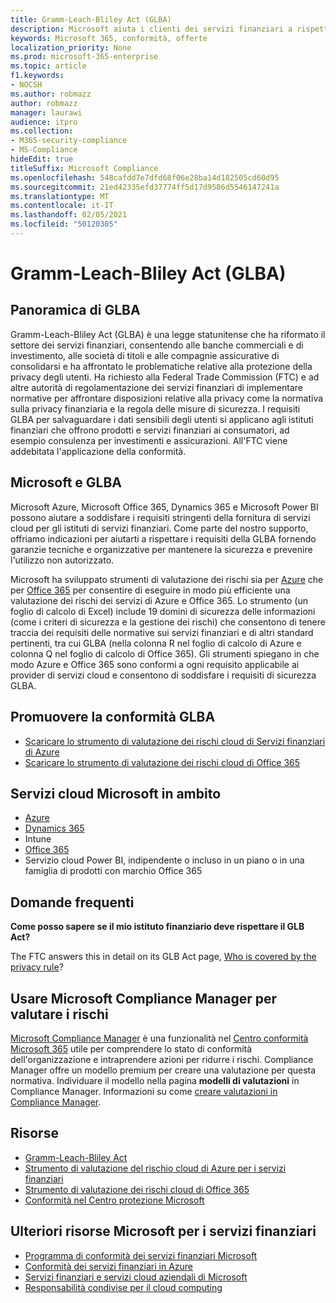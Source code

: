 ```yaml
---
title: Gramm-Leach-Bliley Act (GLBA)
description: Microsoft aiuta i clienti dei servizi finanziari a rispettare i requisiti di privacy e sicurezza del Gramm-Leach-Bliley Act (GLBA).
keywords: Microsoft 365, conformità, offerte
localization_priority: None
ms.prod: microsoft-365-enterprise
ms.topic: article
f1.keywords:
- NOCSH
ms.author: robmazz
author: robmazz
manager: laurawi
audience: itpro
ms.collection:
- M365-security-compliance
- MS-Compliance
hideEdit: true
titleSuffix: Microsoft Compliance
ms.openlocfilehash: 548cafdd7e7dfd68f06e28ba14d182505cd60d95
ms.sourcegitcommit: 21ed42335efd37774ff5d17d9586d5546147241a
ms.translationtype: MT
ms.contentlocale: it-IT
ms.lasthandoff: 02/05/2021
ms.locfileid: "50120305"
---
```

# <a name="gramm-leach-bliley-act-glba"></a>Gramm-Leach-Bliley Act (GLBA)

## <a name="glba-overview"></a>Panoramica di GLBA

Gramm-Leach-Bliley Act (GLBA) è una legge statunitense che ha riformato il settore dei servizi finanziari, consentendo alle banche commerciali e di investimento, alle società di titoli e alle compagnie assicurative di consolidarsi e ha affrontato le problematiche relative alla protezione della privacy degli utenti. Ha richiesto alla Federal Trade Commission (FTC) e ad altre autorità di regolamentazione dei servizi finanziari di implementare normative per affrontare disposizioni relative alla privacy come la normativa sulla privacy finanziaria e la regola delle misure di sicurezza. I requisiti GLBA per salvaguardare i dati sensibili degli utenti si applicano agli istituti finanziari che offrono prodotti e servizi finanziari ai consumatori, ad esempio consulenza per investimenti e assicurazioni. All'FTC viene addebitata l'applicazione della conformità.

## <a name="microsoft-and-glba"></a>Microsoft e GLBA

Microsoft Azure, Microsoft Office 365, Dynamics 365 e Microsoft Power BI possono aiutare a soddisfare i requisiti stringenti della fornitura di servizi cloud per gli istituti di servizi finanziari. Come parte del nostro supporto, offriamo indicazioni per aiutarti a rispettare i requisiti della GLBA fornendo garanzie tecniche e organizzative per mantenere la sicurezza e prevenire l'utilizzo non autorizzato.

Microsoft ha sviluppato strumenti di valutazione dei rischi sia per [Azure](https://servicetrust.microsoft.com/ViewPage/TrustDocuments?command=Download&downloadType=Document&downloadId=6b218946-c235-4234-9beb-d557e39a3f44&docTab=6d000410-c9e9-11e7-9a91-892aae8839ad_Compliance_Guides) che per [Office 365](https://servicetrust.microsoft.com/ViewPage/TrustDocuments?command=Download&downloadType=Document&downloadId=55702ffd-c35a-4619-8722-ab71c0c02002&docTab=6d000410-c9e9-11e7-9a91-892aae8839ad_Compliance_Guides) per consentire di eseguire in modo più efficiente una valutazione dei rischi dei servizi di Azure e Office 365. Lo strumento (un foglio di calcolo di Excel) include 19 domini di sicurezza delle informazioni (come i criteri di sicurezza e la gestione dei rischi) che consentono di tenere traccia dei requisiti delle normative sui servizi finanziari e di altri standard pertinenti, tra cui GLBA (nella colonna R nel foglio di calcolo di Azure e colonna Q nel foglio di calcolo di Office 365). Gli strumenti spiegano in che modo Azure e Office 365 sono conformi a ogni requisito applicabile ai provider di servizi cloud e consentono di soddisfare i requisiti di sicurezza GLBA.

## <a name="promote-your-glba-compliance"></a>Promuovere la conformità GLBA

- [Scaricare lo strumento di valutazione dei rischi cloud di Servizi finanziari di Azure](https://servicetrust.microsoft.com/ViewPage/TrustDocuments?command=Download&downloadType=Document&downloadId=6b218946-c235-4234-9beb-d557e39a3f44&docTab=6d000410-c9e9-11e7-9a91-892aae8839ad_Compliance_Guides)
- [Scaricare lo strumento di valutazione dei rischi cloud di Office 365](https://servicetrust.microsoft.com/ViewPage/TrustDocuments?command=Download&downloadType=Document&downloadId=55702ffd-c35a-4619-8722-ab71c0c02002&docTab=6d000410-c9e9-11e7-9a91-892aae8839ad_Compliance_Guides)

## <a name="microsoft-in-scope-cloud-services"></a>Servizi cloud Microsoft in ambito

- [Azure](https://aka.ms/AzureCompliance)
- [Dynamics 365](https://aka.ms/d365-compliance-list)
- Intune
- [Office 365](https://go.microsoft.com/fwlink/p/?LinkID=2077751)
- Servizio cloud Power BI, indipendente o incluso in un piano o in una famiglia di prodotti con marchio Office 365

## <a name="frequently-asked-questions"></a>Domande frequenti

**Come posso sapere se il mio istituto finanziario deve rispettare il GLB Act?**

The FTC answers this in detail on its GLB Act page, [Who is covered by the privacy rule](https://www.ftc.gov/tips-advice/business-center/guidance/how-comply-privacy-consumer-financial-information-rule-gramm#whois)?

## <a name="use-microsoft-compliance-manager-to-assess-your-risk"></a>Usare Microsoft Compliance Manager per valutare i rischi

[Microsoft Compliance Manager](/microsoft-365/compliance/compliance-manager) è una funzionalità nel [Centro conformità Microsoft 365](/microsoft-365/compliance/microsoft-365-compliance-center) utile per comprendere lo stato di conformità dell'organizzazione e intraprendere azioni per ridurre i rischi. Compliance Manager offre un modello premium per creare una valutazione per questa normativa. Individuare il modello nella pagina **modelli di valutazioni** in Compliance Manager. Informazioni su come [creare valutazioni in Compliance Manager](/microsoft-365/compliance/compliance-manager-assessments).

## <a name="resources"></a>Risorse

- [Gramm-Leach-Bliley Act](https://www.ftc.gov/tips-advice/business-center/privacy-and-security/gramm-leach-bliley-act)
- [Strumento di valutazione del rischio cloud di Azure per i servizi finanziari](https://servicetrust.microsoft.com/ViewPage/TrustDocuments?command=Download&downloadType=Document&downloadId=6b218946-c235-4234-9beb-d557e39a3f44&docTab=6d000410-c9e9-11e7-9a91-892aae8839ad_Compliance_Guides)
- [Strumento di valutazione dei rischi cloud di Office 365](https://servicetrust.microsoft.com/ViewPage/TrustDocuments?command=Download&downloadType=Document&downloadId=55702ffd-c35a-4619-8722-ab71c0c02002&docTab=6d000410-c9e9-11e7-9a91-892aae8839ad_Compliance_Guides)
- [Conformità nel Centro protezione Microsoft](https://www.microsoft.com/trust-center/compliance/compliance-overview)

## <a name="other-microsoft-resources-for-financial-services"></a>Ulteriori risorse Microsoft per i servizi finanziari

- [Programma di conformità dei servizi finanziari Microsoft](https://www.microsoft.com/download/details.aspx?id=55332)
- [Conformità dei servizi finanziari in Azure](https://azure.microsoft.com/resources/videos/azurecon-2015-financial-services-compliance-in-azure/)
- [Servizi finanziari e servizi cloud aziendali di Microsoft](https://www.microsoft.com/trustcenter/cloudservices/financialservices)
- [Responsabilità condivise per il cloud computing](https://aka.ms/sharedresponsibility)
